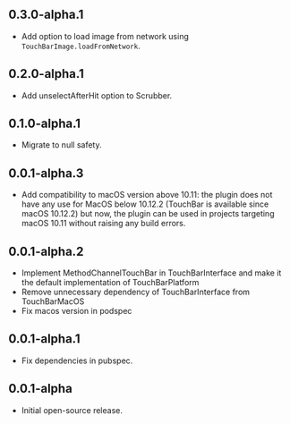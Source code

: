 ## 0.3.0-alpha.1
- Add option to load image from network using `TouchBarImage.loadFromNetwork`.

## 0.2.0-alpha.1
- Add unselectAfterHit option to Scrubber.

## 0.1.0-alpha.1
- Migrate to null safety.

## 0.0.1-alpha.3
- Add compatibility to macOS version above 10.11: the plugin does not have any use for MacOS below 10.12.2 (TouchBar is available since macOS 10.12.2) but now, the plugin can be used in projects targeting macOS 10.11 without raising any build errors.

## 0.0.1-alpha.2
- Implement MethodChannelTouchBar in TouchBarInterface and make it the default implementation of TouchBarPlatform
- Remove unnecessary dependency of TouchBarInterface from TouchBarMacOS
- Fix macos version in podspec

## 0.0.1-alpha.1
- Fix dependencies in pubspec.

## 0.0.1-alpha
- Initial open-source release.
